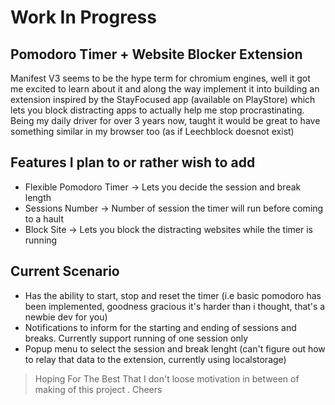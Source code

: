 # Work In Progress
## Pomodoro Timer + Website Blocker Extension 

Manifest V3 seems to be the hype term for chromium engines, well it got me excited to learn about it and along the way implement it into building an extension inspired by the StayFocused app (available on PlayStore) which lets you block distracting apps to actually help me stop procrastinating. Being my daily driver for over 3 years now, taught it would be great to have something similar in my browser too (as if Leechblock doesnot exist)

## Features I plan to or rather wish to add
- Flexible Pomodoro Timer -> Lets you decide the session and break length
- Sessions Number -> Number of session the timer will run before coming to a hault
- Block Site -> Lets you block the distracting websites while the timer is running

## Current Scenario
- Has the ability to start, stop and reset the timer (i.e basic pomodoro has been implemented, goodness gracious it's harder than i thought, that's a newbie dev for you)
- Notifications to inform for the starting and ending of sessions and breaks. Currently support running of one session only
- Popup menu to select the session and break lenght (can't figure out how to relay that data to the extension, currently using localstorage)


>Hoping For The Best That I don't loose motivation in between of making of this project . Cheers

